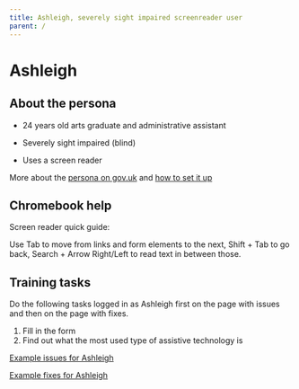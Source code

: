 ```yaml
---
title: Ashleigh, severely sight impaired screenreader user
parent: /
---
```


# Ashleigh


## About the persona

* 24 years old arts graduate and administrative assistant

* Severely sight impaired (blind)

* Uses a screen reader

More about the [persona on gov.uk](https://www.gov.uk/government/publications/understanding-disabilities-and-impairments-user-profiles/ashleigh-partially-sighted-screenreader-user) and [how to set it up](../setup.html#ashleigh)


## Chromebook help

Screen reader quick guide:

Use Tab to move from links and form elements to the next, Shift + Tab to go back, Search + Arrow Right/Left to read text in between those.


## Training tasks

Do the following tasks logged in as Ashleigh first on the page with issues and then on the page with fixes.

1. Fill in the form
2. Find out what the most used type of assistive technology is

[Example issues for Ashleigh](bad.html)

[Example fixes for Ashleigh](good.html)
